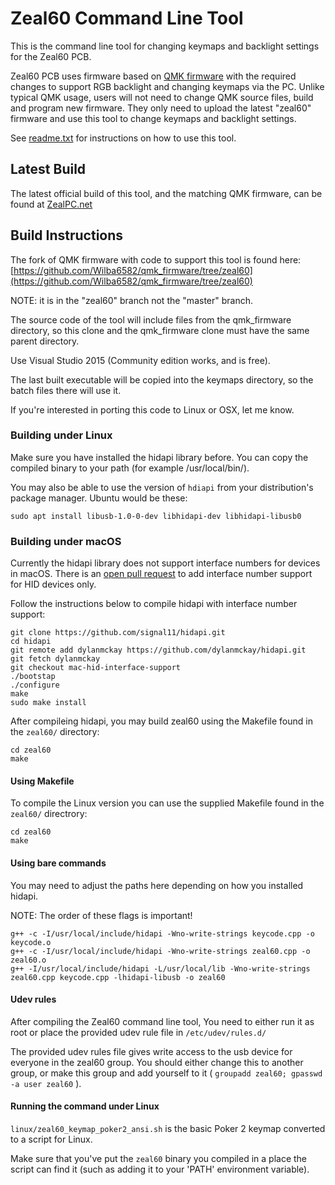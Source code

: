 # Zeal60 Command Line Tool

This is the command line tool for changing keymaps and backlight settings for the Zeal60 PCB.

Zeal60 PCB uses firmware based on [QMK firmware](https://github.com/jackhumbert/qmk_firmware) with the required changes to support RGB backlight and changing keymaps via the PC.
Unlike typical QMK usage, users will not need to change QMK source files, build and program new firmware. They only need to upload the latest "zeal60" firmware and use this tool to change keymaps and backlight settings.

See [readme.txt](/readme.txt) for instructions on how to use this tool.

## Latest Build

The latest official build of this tool, and the matching QMK firmware, can be found at [ZealPC.net](https://zealpc.net/)

## Build Instructions

The fork of QMK firmware with code to support this tool is found here: [https://github.com/Wilba6582/qmk_firmware/tree/zeal60](https://github.com/Wilba6582/qmk_firmware/tree/zeal60)

NOTE: it is in the "zeal60" branch not the "master" branch.

The source code of the tool will include files from the qmk_firmware directory, so this clone and the qmk_firmware clone must have the same parent directory.

Use Visual Studio 2015 (Community edition works, and is free).

The last built executable will be copied into the keymaps directory, so the batch files there will use it.

If you're interested in porting this code to Linux or OSX, let me know.

### Building under Linux

Make sure you have installed the hidapi library before. You can copy the compiled binary to your path (for example /usr/local/bin/).

You may also be able to use the version of `hdiapi` from your distribution's package manager. Ubuntu would be these:

```
sudo apt install libusb-1.0-0-dev libhidapi-dev libhidapi-libusb0
```

### Building under macOS

Currently the hidapi library does not support interface numbers for devices in macOS. There is an
[open pull request](https://github.com/signal11/hidapi/pull/380) to add interface number support for HID devices only.

Follow the instructions below to compile hidapi with interface number support:

```
git clone https://github.com/signal11/hidapi.git
cd hidapi
git remote add dylanmckay https://github.com/dylanmckay/hidapi.git
git fetch dylanmckay
git checkout mac-hid-interface-support
./bootstap
./configure
make
sudo make install
```

After compileing hidapi, you may build zeal60 using the Makefile found in the `zeal60/` directory:

```
cd zeal60
make
```

#### Using Makefile
To compile the Linux version you can use the supplied Makefile found in the `zeal60/` directrory:

```
cd zeal60
make
```

#### Using bare commands

You may need to adjust the paths here depending on how you installed hidapi.

NOTE: The order of these flags is important!

```
g++ -c -I/usr/local/include/hidapi -Wno-write-strings keycode.cpp -o keycode.o
g++ -c -I/usr/local/include/hidapi -Wno-write-strings zeal60.cpp -o zeal60.o
g++ -I/usr/local/include/hidapi -L/usr/local/lib -Wno-write-strings zeal60.cpp keycode.cpp -lhidapi-libusb -o zeal60
```

#### Udev rules

After compiling the Zeal60 command line tool, You need to either run it as root or place the provided udev rule file in `/etc/udev/rules.d/` 

The provided udev rules file gives write access to the usb device for everyone in the zeal60 group. You should either change this to another group, or make this group and add yourself to it ( `groupadd zeal60; gpasswd -a user zeal60` ).

#### Running the command under Linux

`linux/zeal60_keymap_poker2_ansi.sh` is the basic Poker 2 keymap converted to a script for Linux.

Make sure that you've put the `zeal60` binary you compiled in a place the script can find it (such as adding it to your 'PATH' environment variable).

